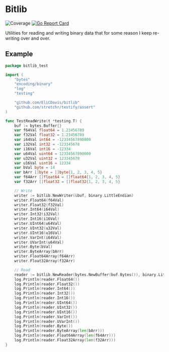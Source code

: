 # Bitlib

![Coverage](https://img.shields.io/badge/Coverage-82.4%25-brightgreen)
[![Go Report Card](https://goreportcard.com/badge/github.com/EliCDavis/bitlib)](https://goreportcard.com/report/github.com/EliCDavis/bitlib)

Utilities for reading and writing binary data that for some reason I keep re-writing over and over.

## Example

```go
package bitlib_test

import (
	"bytes"
	"encoding/binary"
	"log"
	"testing"

	"github.com/EliCDavis/bitlib"
	"github.com/stretchr/testify/assert"
)

func TestReadWrite(t *testing.T) {
	buf := bytes.Buffer{}
	var f64Val float64 = 1.23456789
	var f32Val float32 = 1.23456789
	var i64Val int64 = -12334567890000
	var i32Val int32 = -123345678
	var i16Val int16 = -12334
	var u64Val uint64 = 12334567890000
	var u32Val uint32 = 123345678
	var u16Val uint16 = 12334
	var bVal byte = 14
	var bArr []byte = []byte{1, 2, 3, 4, 5}
	var f64Arr []float64 = []float64{1, 2, 3, 4, 5}
	var f32Arr []float32 = []float32{1, 2, 3, 4, 5}

	// Write
	writer := bitlib.NewWriter(&buf, binary.LittleEndian)
	writer.Float64(f64Val)
	writer.Float32(f32Val)
	writer.Int64(i64Val)
	writer.Int32(i32Val)
	writer.Int16(i16Val)
	writer.UInt64(u64Val)
	writer.UInt32(u32Val)
	writer.UInt16(u16Val)
	writer.VarInt(i64Val)
	writer.UVarInt(u64Val)
	writer.Byte(bVal)
	writer.ByteArray(bArr)
	writer.Float64Array(f64Arr)
	writer.Float32Array(f32Arr)

	// Read
	reader := bitlib.NewReader(bytes.NewBuffer(buf.Bytes()), binary.LittleEndian)
	log.Println(reader.Float64())
	log.Println(reader.Float32())
	log.Println(reader.Int64())
	log.Println(reader.Int32())
	log.Println(reader.Int16())
	log.Println(reader.UInt64())
	log.Println(reader.UInt32())
	log.Println(reader.UInt16())
	log.Println(reader.VarInt())
	log.Println(reader.UVarInt())
	log.Println(reader.Byte())
	log.Println(reader.ByteArray(len(bArr)))
	log.Println(reader.Float64Array(len(f64Arr)))
	log.Println(reader.Float32Array(len(f32Arr)))
}
```
